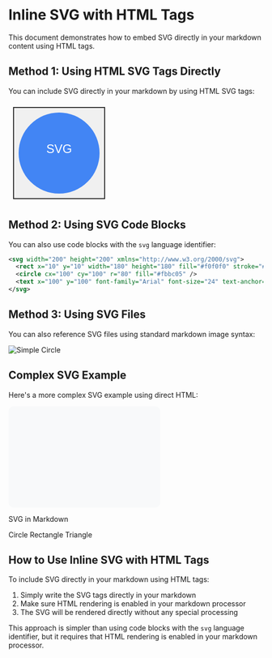# Inline SVG with HTML Tags

This document demonstrates how to embed SVG directly in your markdown content using HTML tags.

## Method 1: Using HTML SVG Tags Directly

You can include SVG directly in your markdown by using HTML SVG tags:

<svg width="200" height="200" xmlns="http://www.w3.org/2000/svg">
  <rect x="10" y="10" width="180" height="180" fill="#f0f0f0" stroke="#333" stroke-width="2" />
  <circle cx="100" cy="100" r="80" fill="#4285f4" />
  <text x="100" y="100" font-family="Arial" font-size="24" text-anchor="middle" fill="white">SVG</text>
</svg>

## Method 2: Using SVG Code Blocks

You can also use code blocks with the `svg` language identifier:

```svg
<svg width="200" height="200" xmlns="http://www.w3.org/2000/svg">
  <rect x="10" y="10" width="180" height="180" fill="#f0f0f0" stroke="#333" stroke-width="2" />
  <circle cx="100" cy="100" r="80" fill="#fbbc05" />
  <text x="100" y="100" font-family="Arial" font-size="24" text-anchor="middle" fill="white">SVG</text>
</svg>
```

## Method 3: Using SVG Files

You can also reference SVG files using standard markdown image syntax:

![Simple Circle](/client/simple-test.svg)

## Complex SVG Example

Here's a more complex SVG example using direct HTML:

<svg width="300" height="200" xmlns="http://www.w3.org/2000/svg">
  <!-- Background -->
  <rect width="300" height="200" fill="#f8f9fa" rx="10" ry="10" />
  
  <!-- Title -->
  <text x="150" y="30" font-family="Arial, sans-serif" font-size="16" font-weight="bold" text-anchor="middle">SVG in Markdown</text>
  
  <!-- Shapes -->
  <circle cx="75" cy="100" r="40" fill="#4285f4" />
  <rect x="125" y="60" width="80" height="80" fill="#34a853" />
  <polygon points="250,60 290,140 210,140" fill="#fbbc05" />
  
  <!-- Labels -->
  <text x="75" y="170" font-family="Arial" font-size="12" text-anchor="middle">Circle</text>
  <text x="165" y="170" font-family="Arial" font-size="12" text-anchor="middle">Rectangle</text>
  <text x="250" y="170" font-family="Arial" font-size="12" text-anchor="middle">Triangle</text>
</svg>

## How to Use Inline SVG with HTML Tags

To include SVG directly in your markdown using HTML tags:

1. Simply write the SVG tags directly in your markdown
2. Make sure HTML rendering is enabled in your markdown processor
3. The SVG will be rendered directly without any special processing

This approach is simpler than using code blocks with the `svg` language identifier, but it requires that HTML rendering is enabled in your markdown processor. 